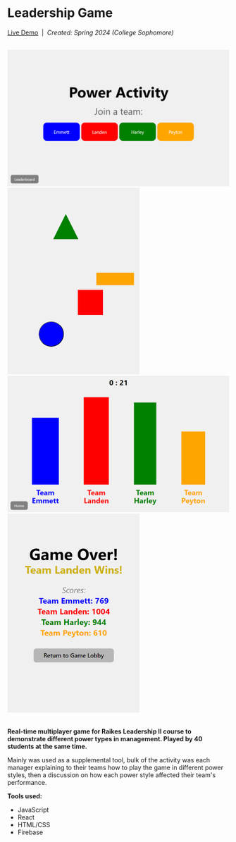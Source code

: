 # Leadership Game

[Live Demo](https://leadership-game-2fc66.web.app/)&nbsp;&nbsp;|&nbsp;&nbsp;<i>Created: Spring 2024 (College Sophomore)</i>

<br/>
<div>
  <img src="frontend/public/leadership1.png" style="width: 600px"/>
  <img src="frontend/public/leadership3.png" style="width: 300px"/>
</div>
<div>
  <img src="frontend/public/leadership2.png" style="width: 600px"/>
  <img src="frontend/public/leadership4.png" style="width: 300px"/>
</div>
<br/>

<b>Real-time multiplayer game for Raikes Leadership II course to demonstrate different power types in management. Played by 40 students at the same time.</b>
<p>Mainly was used as a supplemental tool, bulk of the activity was each manager explaining to their teams how to play the game in different power styles, then a discussion on how each power style affected their team's performance.</p>
<b>Tools used:</b>
<ul>
  <li>JavaScript</li>
  <li>React</li>
  <li>HTML/CSS</li>
  <li>Firebase</li>
</ul>
